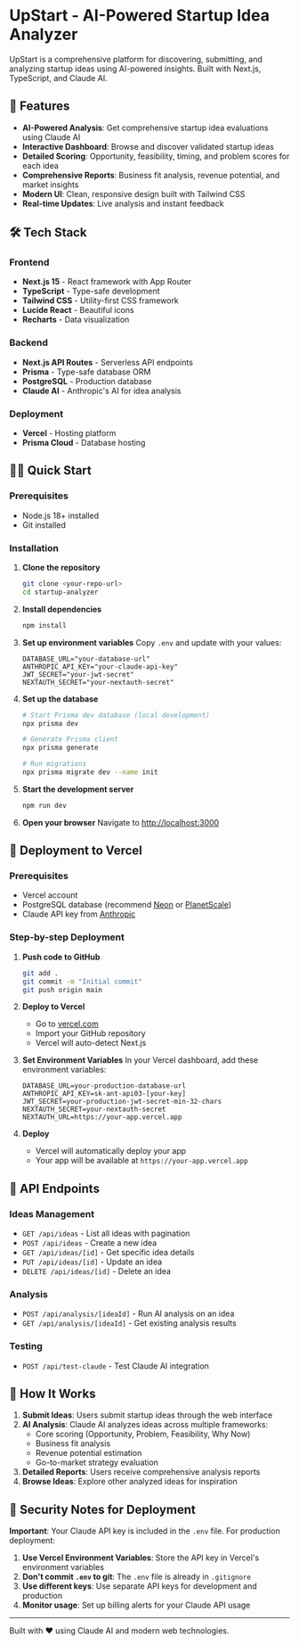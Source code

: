 # UpStart - AI-Powered Startup Idea Analyzer

UpStart is a comprehensive platform for discovering, submitting, and analyzing startup ideas using AI-powered insights. Built with Next.js, TypeScript, and Claude AI.

## 🚀 Features

- **AI-Powered Analysis**: Get comprehensive startup idea evaluations using Claude AI
- **Interactive Dashboard**: Browse and discover validated startup ideas
- **Detailed Scoring**: Opportunity, feasibility, timing, and problem scores for each idea
- **Comprehensive Reports**: Business fit analysis, revenue potential, and market insights
- **Modern UI**: Clean, responsive design built with Tailwind CSS
- **Real-time Updates**: Live analysis and instant feedback

## 🛠 Tech Stack

### Frontend
- **Next.js 15** - React framework with App Router
- **TypeScript** - Type-safe development
- **Tailwind CSS** - Utility-first CSS framework
- **Lucide React** - Beautiful icons
- **Recharts** - Data visualization

### Backend
- **Next.js API Routes** - Serverless API endpoints
- **Prisma** - Type-safe database ORM
- **PostgreSQL** - Production database
- **Claude AI** - Anthropic's AI for idea analysis

### Deployment
- **Vercel** - Hosting platform
- **Prisma Cloud** - Database hosting

## 🏃‍♂️ Quick Start

### Prerequisites
- Node.js 18+ installed
- Git installed

### Installation

1. **Clone the repository**
   ```bash
   git clone <your-repo-url>
   cd startup-analyzer
   ```

2. **Install dependencies**
   ```bash
   npm install
   ```

3. **Set up environment variables**
   Copy `.env` and update with your values:
   ```env
   DATABASE_URL="your-database-url"
   ANTHROPIC_API_KEY="your-claude-api-key"
   JWT_SECRET="your-jwt-secret"
   NEXTAUTH_SECRET="your-nextauth-secret"
   ```

4. **Set up the database**
   ```bash
   # Start Prisma dev database (local development)
   npx prisma dev

   # Generate Prisma client
   npx prisma generate

   # Run migrations
   npx prisma migrate dev --name init
   ```

5. **Start the development server**
   ```bash
   npm run dev
   ```

6. **Open your browser**
   Navigate to [http://localhost:3000](http://localhost:3000)

## 🚀 Deployment to Vercel

### Prerequisites
- Vercel account
- PostgreSQL database (recommend [Neon](https://neon.tech/) or [PlanetScale](https://planetscale.com/))
- Claude API key from [Anthropic](https://console.anthropic.com/)

### Step-by-step Deployment

1. **Push code to GitHub**
   ```bash
   git add .
   git commit -m "Initial commit"
   git push origin main
   ```

2. **Deploy to Vercel**
   - Go to [vercel.com](https://vercel.com/)
   - Import your GitHub repository
   - Vercel will auto-detect Next.js

3. **Set Environment Variables**
   In your Vercel dashboard, add these environment variables:

   ```env
   DATABASE_URL=your-production-database-url
   ANTHROPIC_API_KEY=sk-ant-api03-[your-key]
   JWT_SECRET=your-production-jwt-secret-min-32-chars
   NEXTAUTH_SECRET=your-nextauth-secret
   NEXTAUTH_URL=https://your-app.vercel.app
   ```

4. **Deploy**
   - Vercel will automatically deploy your app
   - Your app will be available at `https://your-app.vercel.app`

## 📖 API Endpoints

### Ideas Management
- `GET /api/ideas` - List all ideas with pagination
- `POST /api/ideas` - Create a new idea
- `GET /api/ideas/[id]` - Get specific idea details
- `PUT /api/ideas/[id]` - Update an idea
- `DELETE /api/ideas/[id]` - Delete an idea

### Analysis
- `POST /api/analysis/[ideaId]` - Run AI analysis on an idea
- `GET /api/analysis/[ideaId]` - Get existing analysis results

### Testing
- `POST /api/test-claude` - Test Claude AI integration

## 🎯 How It Works

1. **Submit Ideas**: Users submit startup ideas through the web interface
2. **AI Analysis**: Claude AI analyzes ideas across multiple frameworks:
   - Core scoring (Opportunity, Problem, Feasibility, Why Now)
   - Business fit analysis
   - Revenue potential estimation
   - Go-to-market strategy evaluation
3. **Detailed Reports**: Users receive comprehensive analysis reports
4. **Browse Ideas**: Explore other analyzed ideas for inspiration

## 🔐 Security Notes for Deployment

**Important**: Your Claude API key is included in the `.env` file. For production deployment:

1. **Use Vercel Environment Variables**: Store the API key in Vercel's environment variables
2. **Don't commit `.env` to git**: The `.env` file is already in `.gitignore`
3. **Use different keys**: Use separate API keys for development and production
4. **Monitor usage**: Set up billing alerts for your Claude API usage

---

Built with ❤️ using Claude AI and modern web technologies.
